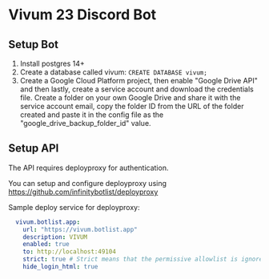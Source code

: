 # Vivum 23 Discord Bot

## Setup Bot

1. Install postgres 14+
2. Create a database called vivum: ``CREATE DATABASE vivum;``
3. Create a Google Cloud Platform project, then enable "Google Drive API" and then lastly, create a service account and download the credentials file. Create a folder on your own Google Drive and share it with the service account email, copy the folder ID from the URL of the folder created and paste it in the config file as the "google_drive_backup_folder_id" value.

## Setup API 

The API requires deployproxy for authentication.

You can setup and configure deployproxy using https://github.com/infinitybotlist/deployproxy

Sample deploy service for deployproxy:

```yaml
  vivum.botlist.app:
    url: "https://vivum.botlist.app"
    description: VIVUM
    enabled: true
    to: http://localhost:49104
    strict: true # Strict means that the permissive allowlist is ignored
    hide_login_html: true
```